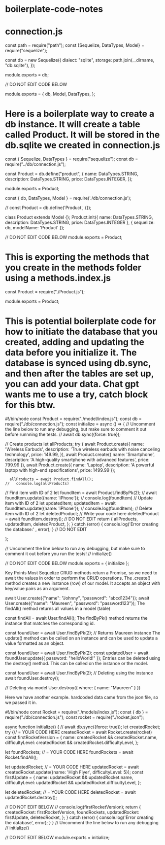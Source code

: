 # boilerplate-code-notes

# connection.js 
const path = require("path");
const {Sequelize, DataTypes, Model} = require("sequelize");

const db = new Sequelize({
  dialect: "sqlite",
  storage: path.join(__dirname, "db.sqlite"),
});

module.exports = db;

// DO NOT EDIT CODE BELOW

module.exports = {
  db,
  Model,
  DataTypes,
};

# Here is a boilerplate way to create a db instance.  It will create a table called Product.  It will be stored in the db.sqlite we created in connection.js
const { Sequelize, DataTypes } = require("sequelize");
const db = require("../db/connection.js");

const Product = db.define("product", {
  name: DataTypes.STRING,
  description: DataTypes.STRING,
  price: DataTypes.INTEGER,
});

module.exports = Product;

const { db, DataTypes, Model } = require('./db/connection.js');

// const Product = db.define('Product', {});
  
class Product extends Model {};
Product.init({
    name: DataTypes.STRING,
    description: DataTypes.STRING,
    price: DataTypes.INTEGER
}, {
    sequelize: db,
    modelName: 'Product'
});

// DO NOT EDIT CODE BELOW
module.exports = Product;

# This is exporting the methods that you create in the methods folder using a methods.index.js

const Product = require("./Product.js");

module.exports = Product;

# This is potential boilerplate code for how to initiate the database that you created, adding and updating the data before you initialize it.  The database is synced using db.sync, and then after the tables are set up, you can add your data.  Chat gpt wants me to use a try, catch block for this btw.  
#!/bin/node
const Product = require("./model/index.js");
const db = require("./db/connection.js");
const initialize = async () => {
  // Uncomment the line below to run any debugging, but make sure to comment it out before runnning the tests.
//   await db.sync({force: true});

  // Create products
  let allProducts;
  try {
      await Product.create({
          name: 'Wireless Earbuds',
          description: 'True wireless earbuds with noise canceling technology',
          price: 149.99,
      }),
      await Product.create({
          name: 'Smartphone',
          description: 'A high-quality smartphone with advanced features',
          price: 799.99
      }),
      await Product.create({
          name: 'Laptop',
          description: 'A powerful laptop with high-end specifications',
          price: 1499.99
      });

      allProducts = await Product.findAll();
    //   console.log(allProducts)
  // Find item with ID of 2
  let foundItem = await Product.findByPk(2);
//   await foundItem.update({name: 'iPhone'}); 
    // console.log(foundItem)
  // Update item with ID of 2
  let updatedItem;
  updatedItem = await foundItem.update({name: 'iPhone'});
    // console.log(foundItem);
  // Delete item with ID of 2
  let deletedProduct;
  // Write your code here
deletedProduct = await foundItem.destroy();
// DO NOT EDIT
  return {
    allProducts,
    updatedItem,
    deletedProduct,
  };
} catch (error) {
    console.log('Error creating the database:' , error);
}
// DO NOT EDIT  

};

// Uncomment the line below to run any debugging, but make sure to comment it out before you run the tests!
// initialize()

// DO NOT EDIT CODE BELOW
module.exports = { initialize };

Key Points
Most Sequelize CRUD methods return a Promise, so we need to await the values in order to perform the CRUD operations.
The .create() method creates a new instance (row) of our model. It accepts an object with key/value pairs as an argument.

await User.create({"name": "Johnny", "password": "abcd1234"});
await User.create({"name": "Maureen", "password": "password123"});
The findAll() method returns all values in a model (table)

const findAll = await User.findAll();
The findByPk() method returns the instance that matches the corresponding id.

const foundUser = await User.findByPk(2); 
// Returns Maureen instance
The update() method can be called on an instance and can be used to update a value formatted as an object.

const foundUser = await User.findByPk(2); 
const updatedUser = await foundUser.update({
    password: "helloWorld!"
});
Entries can be deleted using the destroy() method. This can be called on the instance or the model.

const foundUser = await User.findByPk(2); 
// Deleting using the instance
await foundUser.destroy();

// Deleting via model
User.destroy({
    where: {
        name: "Maureen"
    }
})

Here we have another example.  hardcoded data came from the json file, so we passed it in.  

#!/bin/node
const Rocket = require("./models/index.js");
const { db } = require("./db/connection.js");
const rocket = require("./rocket.json");

async function initialize() {
//   await db.sync({force: true});
let createdRocket; 
  try {// = YOUR CODE HERE
createdRocket = await Rocket.create(rocket)
  const firstRocketVersion = {
    name: createdRocket && createdRocket.name,
    difficultyLevel: createdRocket && createdRocket.difficultyLevel,
  };

  let foundRockets; // = YOUR CODE HERE
foundRockets = await Rocket.findAll();

  let updatedRocket; // = YOUR CODE HERE
updatedRocket = await createdRocket.update({name: 'High Flyer', difficultyLevel: 5});
  const firstUpdate = {
    name: updatedRocket && updatedRocket.name,
    difficultyLevel: updatedRocket && updatedRocket.difficultyLevel,
  };

  let deletedRocket; // = YOUR CODE HERE
    deletedRocket = await updatedRocket.destroy(); 

// DO NOT EDIT BELOW
// console.log(firstRocketVersion);
  return {
    createdRocket: firstRocketVersion,
    foundRockets,
    updatedRocket: firstUpdate,
    deletedRocket,
  };
  } catch (error) {
      console.log('Error creating the database', error);
  }
}
// Uncomment the line below to run any debugging
// initialize()

// DO NOT EDIT BELOW
module.exports = initialize;